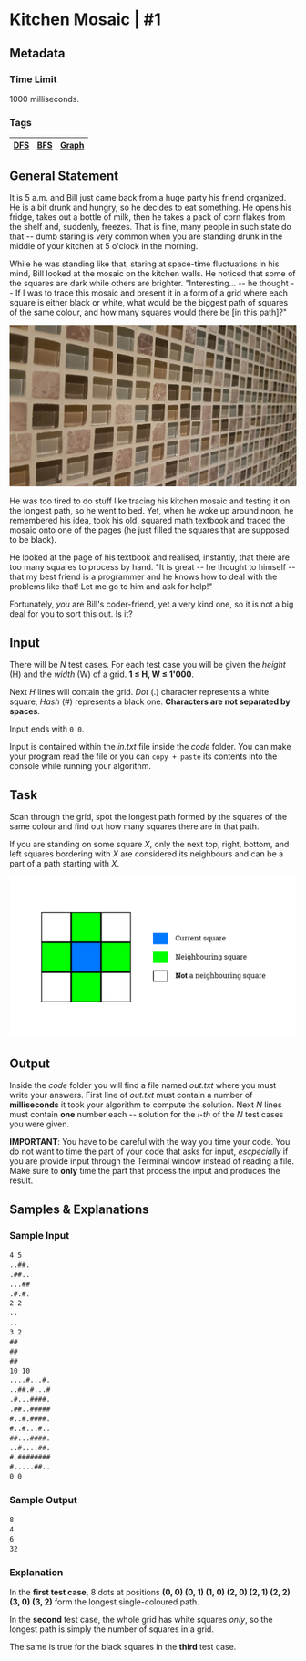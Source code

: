 # Kitchen Mosaic | #1

## Metadata

### Time Limit

1000 milliseconds.

### Tags

[DFS](https://csacademy.com/lesson/depth_first_search) | [BFS](https://csacademy.com/lesson/breadth_first_search) | [Graph](https://csacademy.com/lesson/introduction_to_graphs)
-|-|-

## General Statement

It is 5 a.m. and Bill just came back from a huge party his friend organized. He is a bit drunk and hungry, so he decides to eat something. He opens his fridge, takes out a bottle of milk, then he takes a pack of corn flakes from the shelf and, suddenly, freezes. That is fine, many people in such state do that -- dumb staring is very common when you are standing drunk in the middle of your kitchen at 5 o'clock in the morning.

While he was standing like that, staring at space-time fluctuations in his mind, Bill looked at the mosaic on the kitchen walls. He noticed that some of the squares are dark while others are brighter. "Interesting... -- he thought -- If I was to trace this mosaic and present it in a form of a grid where each square is either black or white, what would be the biggest path of squares of the same colour, and how many squares would there be [in this path]?"

![Mosaic](images/mosaic.jpg)

He was too tired to do stuff like tracing his kitchen mosaic and testing it on the longest path, so he went to bed. Yet, when he woke up around noon, he remembered his idea, took his old, squared math textbook and traced the mosaic onto one of the pages (he just filled the squares that are supposed to be black).

He looked at the page of his textbook and realised, instantly, that there are too many squares to process by hand. "It is great -- he thought to himself -- that my best friend is a programmer and he knows how to deal with the problems like that! Let me go to him and ask for help!"

Fortunately, *you* are Bill's coder-friend, yet a very kind one, so it is not a big deal for you to sort this out. Is it?

## Input

There will be *N* test cases. For each test case you will be given the *height* (H) and the *width* (W) of a grid. **1 ≤ H, W ≤ 1'000**.

Next *H* lines will contain the grid. *Dot* (.) character represents a white square, *Hash* (#) represents a black one. **Characters are not separated by spaces**.

Input ends with `0 0`.

Input is contained within the *in.txt* file inside the *code* folder. You can make your program read the file or you can `copy + paste` its contents into the console while running your algorithm.

## Task

Scan through the grid, spot the longest path formed by the squares of the same colour and find out how many squares there are in that path.

If you are standing on some square *X*, only the next top, right, bottom, and left squares bordering with *X* are considered its neighbours and can be a part of a path starting with *X*.

![Neighbouring explanation](images/neighbours.png)

## Output

Inside the *code* folder you will find a file named *out.txt* where you must write your answers. First line of *out.txt* must contain a number of **milliseconds** it took your algorithm to compute the solution. Next *N* lines must contain **one** number each -- solution for the *i-th* of the *N* test cases you were given.

**IMPORTANT**: You have to be careful with the way you time your code. You do not want to time the part of your code that asks for input, *escpecially* if you are provide input through the Terminal window instead of reading a file. Make sure to **only** time the part that process the input and produces the result.

## Samples & Explanations

### Sample Input

```txt
4 5
..##.
.##..
...##
.#.#.
2 2
..
..
3 2
##
##
##
10 10
....#...#.
..##.#...#
.#...####.
.##..#####
#..#.####.
#..#...#..
##...####.
..#....##.
#.########
#.....##..
0 0
```

### Sample Output

```txt
8
4
6
32
```

### Explanation

In the **first test case**, 8 dots at positions **(0, 0) (0, 1) (1, 0) (2, 0) (2, 1) (2, 2) (3, 0) (3, 2)** form the longest single-coloured path.

In the **second** test case, the whole grid has white squares *only*, so the longest path is simply the number of squares in a grid.

The same is true for the black squares in the **third** test case.
